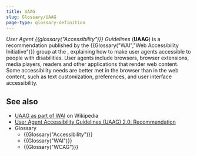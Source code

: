 ```yaml
---
title: UAAG
slug: Glossary/UAAG
page-type: glossary-definition
---
```




_User Agent {{glossary("Accessibility")}} Guidelines_ (**UAAG**) is a recommendation published by the {{Glossary("WAI","Web Accessibility Initiative")}} group at the , explaining how to make user agents accessible to people with disabilities. User agents include browsers, browser extensions, media players, readers and other applications that render web content. Some accessibility needs are better met in the browser than in the web content, such as text customization, preferences, and user interface accessibility.

## See also

- [UAAG as part of WAI](<https://en.wikipedia.org/wiki/Web_Accessibility_Initiative#User_Agent_Accessibility_Guidelines_(UAAG)>) on Wikipedia
- [User Agent Accessibility Guidelines (UAAG) 2.0: Recommendation](https://www.w3.org/TR/UAAG20/)
- Glossary
  - {{Glossary("Accessibility")}}
  - {{Glossary("WAI")}}
  - {{Glossary("WCAG")}}
